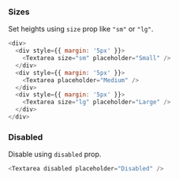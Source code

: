 ### Sizes

Set heights using `size` prop like `"sm"` or `"lg"`.

```js
<div>
  <div style={{ margin: '5px' }}>
    <Textarea size="sm" placeholder="Small" />
  </div>
  <div style={{ margin: '5px' }}>
    <Textarea placeholder="Medium" />
  </div>
  <div style={{ margin: '5px' }}>
    <Textarea size="lg" placeholder="Large" />
  </div>
</div>
```

### Disabled

Disable using `disabled` prop.

```js
<Textarea disabled placeholder="Disabled" />
```
